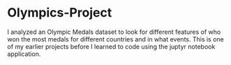 # Olympics-Project
I analyzed an Olympic Medals dataset to look for different features of who won the most medals for different countries and in what events. This is one of my earlier projects before I learned to code using the juptyr notebook application. 
